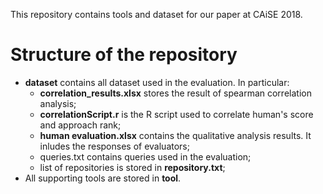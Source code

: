 This repository contains tools and dataset for our paper at CAiSE 2018.
# Structure of the repository
* <b>dataset</b> contains all dataset used in the evaluation. In particular:
  * <b>correlation_results.xlsx</b> stores the result of spearman correlation analysis;
  * <b>correlationScript.r</b> is the R script used to correlate human's score and approach rank;
  * <b>human evaluation.xlsx</b> contains the qualitative analysis results. It inludes the responses of evaluators;
  * queries.txt contains queries used in the evaluation;
  * list of repositories is stored in <b>repository.txt</b>;
* All supporting tools are stored in <b>tool</b>.
